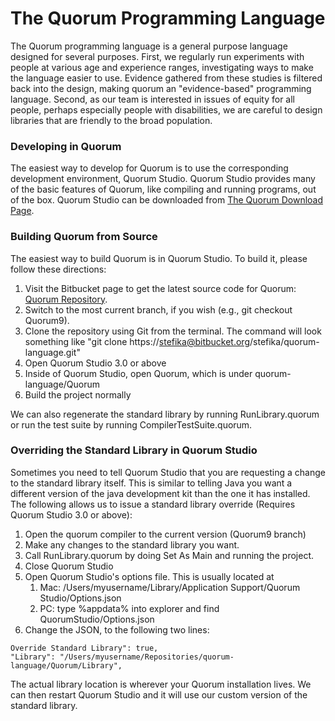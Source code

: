 # The Quorum Programming Language #

The Quorum programming language is a general purpose language designed for several purposes. First, we regularly run experiments with people at various age and experience ranges, investigating ways to make the language easier to use. Evidence gathered from these studies is filtered back into the design, making quorum an "evidence-based" programming language. Second, as our team is interested in issues of equity for all people, perhaps especially people with disabilities, we are careful to design libraries that are friendly to the broad population.

### Developing in Quorum ###

The easiest way to develop for Quorum is to use the corresponding development environment, Quorum Studio. Quorum Studio provides many of the basic features of Quorum, like compiling and running programs, out of the box. Quorum Studio can be downloaded from [The Quorum Download Page](https://quorumlanguage.com/download.html).

### Building Quorum from Source ###

The easiest way to build Quorum is in Quorum Studio. To build it, please follow these directions:

1. Visit the Bitbucket page to get the latest source code for Quorum: [Quorum Repository](https://bitbucket.org/stefika/quorum-language).
1. Switch to the most current branch, if you wish (e.g., git checkout Quorum9).
1. Clone the repository using Git from the terminal. The command will look something like "git clone https://stefika@bitbucket.org/stefika/quorum-language.git"
1. Open Quorum Studio 3.0 or above
1. Inside of Quorum Studio, open Quorum, which is under quorum-language/Quorum
1. Build the project normally

We can also regenerate the standard library by running RunLibrary.quorum or run the test suite by running CompilerTestSuite.quorum.


### Overriding the Standard Library in Quorum Studio ###
Sometimes you need to tell Quorum Studio that you are requesting a change to the standard library itself. This is similar to telling Java you want a different version of the java development kit than the one it has installed. The following allows us to issue a standard library override (Requires Quorum Studio 3.0 or above):

1. Open the quorum compiler to the current version (Quorum9 branch)
1. Make any changes to the standard library you want.
1. Call RunLibrary.quorum by doing Set As Main and running the project. 
1. Close Quorum Studio
1. Open Quorum Studio's options file. This is usually located at
   1. Mac: /Users/myusername/Library/Application Support/Quorum Studio/Options.json
   1. PC: type %appdata% into explorer and find QuorumStudio/Options.json
1. Change the JSON, to the following two lines:

```
Override Standard Library": true,
"Library": "/Users/myusername/Repositories/quorum-language/Quorum/Library",
```

The actual library location is wherever your Quorum installation lives. We can then restart Quorum Studio and it will use our custom version of the standard library. 

